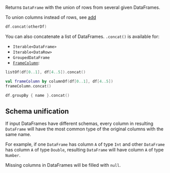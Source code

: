 [//]: # (title: concat)

<!---IMPORT org.jetbrains.kotlinx.dataframe.samples.api.Modify-->

Returns `DataFrame` with the union of rows from several given DataFrames.

To union columns instead of rows, see [add](add.md)

<!---FUN concat-->

```kotlin
df.concat(otherDf)
```

<!---END-->

You can also concatenate a list of DataFrames. `.concat()` is available for:
* `Iterable<DataFrame>`
* `Iterable<DataRow>`
* `GroupedDataFrame`
* [`FrameColumn`](DataColumn.md#framecolumn):

<!---FUN concatIterable-->

```kotlin
listOf(df[0..1], df[4..5]).concat()
```

<!---END-->

<!---FUN concatFrameColumn-->

```kotlin
val frameColumn by columnOf(df[0..1], df[4..5])
frameColumn.concat()
```

<!---END-->

<!---FUN concatGroupedDataFrame-->

```kotlin
df.groupBy { name }.concat()
```

<!---END-->

## Schema unification

If input DataFrames have different schemas, every column in resulting `DataFrame` will have the most common type of the original columns with the same name. 

For example, if one `DataFrame` has column `A` of type `Int` and other `DataFrame` has column `A` of type `Double`, resulting `DataFrame` will have column `A` of type `Number`.

Missing columns in DataFrames will be filled with `null`.
